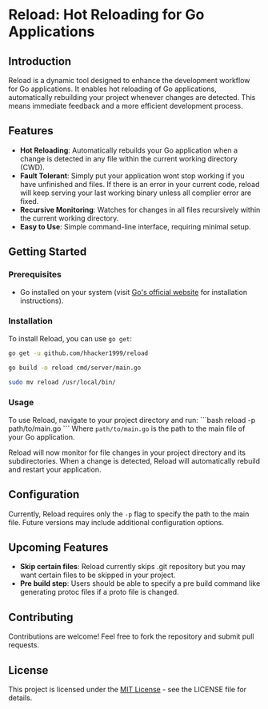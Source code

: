 # Reload: Hot Reloading for Go Applications

## Introduction
Reload is a dynamic tool designed to enhance the development workflow for Go applications. It enables hot reloading of Go applications, automatically rebuilding your project whenever changes are detected. This means immediate feedback and a more efficient development process.

## Features
- **Hot Reloading**: Automatically rebuilds your Go application when a change is detected in any file within the current working directory (CWD).
- **Fault Tolerant**: Simply put your application wont stop working if you have unfinished and files. If there is an error in your current code, reload will keep serving your last working binary unless all complier error are fixed.
- **Recursive Monitoring**: Watches for changes in all files recursively within the current working directory.
- **Easy to Use**: Simple command-line interface, requiring minimal setup.

## Getting Started

### Prerequisites
- Go installed on your system (visit [Go's official website](https://golang.org/dl/) for installation instructions).

### Installation
To install Reload, you can use `go get`:

```bash
go get -u github.com/hhacker1999/reload
```

```bash
go build -o reload cmd/server/main.go
```

```bash
sudo mv reload /usr/local/bin/ 
```

### Usage
To use Reload, navigate to your project directory and run:
\```bash
reload -p path/to/main.go
\```
Where `path/to/main.go` is the path to the main file of your Go application.

Reload will now monitor for file changes in your project directory and its subdirectories. When a change is detected, Reload will automatically rebuild and restart your application.

## Configuration
Currently, Reload requires only the `-p` flag to specify the path to the main file. Future versions may include additional configuration options.


## Upcoming Features
- **Skip certain files**: Reload currently skips .git repository but you may want certain files to be skipped in your project.
- **Pre build step**: Users should be able to specify a pre build command like generating protoc files if a proto file is changed.

## Contributing
Contributions are welcome! Feel free to fork the repository and submit pull requests.

## License
This project is licensed under the [MIT License](LICENSE) - see the LICENSE file for details.
